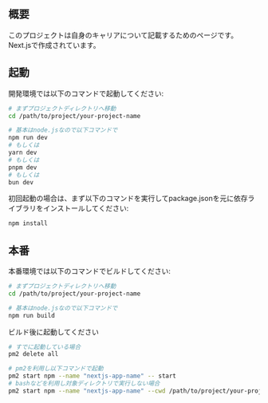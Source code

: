 ## 概要
このプロジェクトは自身のキャリアについて記載するためのページです。Next.jsで作成されています。

## 起動

開発環境では以下のコマンドで起動してください:

```bash
# まずプロジェクトディレクトリへ移動
cd /path/to/project/your-project-name

# 基本はnode.jsなので以下コマンドで
npm run dev
# もしくは
yarn dev
# もしくは
pnpm dev
# もしくは
bun dev
```

初回起動の場合は、まず以下のコマンドを実行してpackage.jsonを元に依存ライブラリをインストールしてください:

```bash
npm install
```

## 本番

本番環境では以下のコマンドでビルドしてください:

```bash
# まずプロジェクトディレクトリへ移動
cd /path/to/project/your-project-name

# 基本はnode.jsなので以下コマンドで
npm run build
```

ビルド後に起動してください


```bash
# すでに起動している場合
pm2 delete all

# pm2を利用し以下コマンドで起動
pm2 start npm --name "nextjs-app-name" -- start
# bashなどを利用し対象ディレクトリで実行しない場合
pm2 start npm --name "nextjs-app-name" --cwd /path/to/project/your-project-name -- run start
```